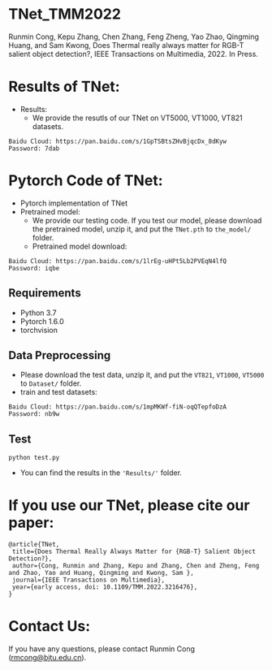 # TNet_TMM2022

Runmin Cong, Kepu Zhang, Chen Zhang, Feng Zheng, Yao Zhao, Qingming Huang, and Sam Kwong, Does Thermal really always matter for RGB-T salient object detection?, IEEE Transactions on Multimedia, 2022. In Press.

# Results of  TNet:
* Results:
  - We provide the resutls of our TNet on VT5000, VT1000, VT821 datasets. 
```
Baidu Cloud: https://pan.baidu.com/s/1GpTSBtsZHvBjqcDx_8dKyw   Password: 7dab 
```

# Pytorch Code of  TNet:
* Pytorch implementation of  TNet
* Pretrained model:
  - We provide our testing code. If you test our model, please download the pretrained model, unzip it, and put the `TNet.pth` to `the_model/` folder.
  - Pretrained model download:
```
Baidu Cloud: https://pan.baidu.com/s/1lrEg-uHPt5Lb2PVEqN4lfQ   Password: iqbe 
```

## Requirements

* Python 3.7
* Pytorch 1.6.0
* torchvision

## Data Preprocessing
* Please download the test data, unzip it, and put the `VT821`, `VT1000`, `VT5000` to `Dataset/` folder.
* train and test datasets:
```
Baidu Cloud: https://pan.baidu.com/s/1mpMKWf-fiN-oqQTepfoDzA   Password: nb9w
```

## Test
```
python test.py
```

* You can find the results in the `'Results/'` folder.

# If you use our TNet, please cite our paper:

    @article{TNet,
     title={Does Thermal Really Always Matter for {RGB-T} Salient Object Detection?},
     author={Cong, Runmin and Zhang, Kepu and Zhang, Chen and Zheng, Feng and Zhao, Yao and Huang, Qingming and Kwong, Sam },
     journal={IEEE Transactions on Multimedia},
     year={early access, doi: 10.1109/TMM.2022.3216476},
    }

# Contact Us:
If you have any questions, please contact Runmin Cong (rmcong@bjtu.edu.cn).
